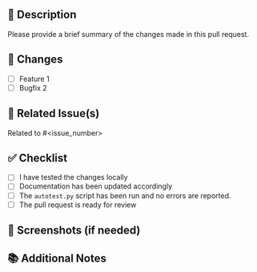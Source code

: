 ## 📝 Description

Please provide a brief summary of the changes made in this pull request.

## 🔧 Changes

- [ ] Feature 1
- [ ] Bugfix 2

## 🧩 Related Issue(s)

Related to #<issue_number>

## ✅ Checklist

- [ ] I have tested the changes locally
- [ ] Documentation has been updated accordingly
- [ ] The `autotest.py` script has been run and no errors are reported.
- [ ] The pull request is ready for review

## 📸 Screenshots (if needed)

<!-- Add screenshots to help reviewers understand the changes -->

## 📚 Additional Notes

<!-- Any other information reviewers should be aware of -->